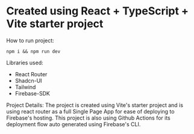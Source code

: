 # Created using React + TypeScript + Vite starter project

How to run project: 
```
npm i && npm run dev
```

Libraries used: 
 - React Router
 - Shadcn-UI
 - Tailwind
 - Firebase-SDK

Project Details:
The project is created using Vite's starter project and is using react router as a full Single Page App for ease of deploying to Firebase's hosting. This project is also using Github Actions for its deployment flow auto generated using Firebase's CLI.
